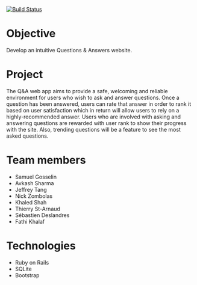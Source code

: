 [![Build Status](https://travis-ci.org/samgo1/Soen341.svg?branch=master)](https://travis-ci.org/samgo1/Soen341)
# Objective
Develop an intuitive Questions & Answers website.

# Project
The Q&A web app aims to provide a safe, welcoming and reliable environment for users who wish to ask and answer questions. Once a question has been answered, users can rate that answer in order to rank it based on user satisfaction which in return will allow users to rely on a highly-recommended answer. Users who are involved with asking and answering questions are rewarded with user rank to show their progress with the site. Also, trending questions will be a feature to see the most asked questions.

# Team members
- Samuel Gosselin
- Avkash Sharma
- Jeffrey Tang
- Nick Zombolas
- Khaled Shah
- Thierry St-Arnaud
- Sébastien Deslandres
- Fathi Khalaf

# Technologies
- Ruby on Rails
- SQLite 
- Bootstrap




